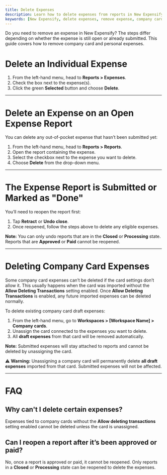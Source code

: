 ```yaml
---
title: Delete Expenses
description: Learn how to delete expenses from reports in New Expensify, including rules for personal and company card expenses.
keywords: [New Expensify, delete expenses, remove expense, company card, undo submit, draft expense, report expense, expense deletion]
---
```


<div id="new-expensify" markdown="1">

Do you need to remove an expense in New Expensify? The steps differ depending on whether the expense is still open or already submitted. This guide covers how to remove company card and personal expenses.

# Delete an Individual Expense

1. From the left-hand menu, head to **Reports > Expenses**.
2. Check the box next to the expense(s).
3. Click the green **Selected** button and choose **Delete**. 

---

# Delete an Expense on an Open Expense Report

You can delete any out-of-pocket expense that hasn’t been submitted yet:

1. From the left-hand menu, head to **Reports > Reports**.
2. Open the report containing the expense.
3. Select the checkbox next to the expense you want to delete.
4. Choose **Delete** from the drop-down menu.

---

# The Expense Report is Submitted or Marked as "Done"

You’ll need to reopen the report first:

1. Tap **Retract** or **Undo close**.
2. Once reopened, follow the steps above to delete any eligible expenses.

**Note:** You can only undo reports that are in the **Closed** or **Processing** state. Reports that are **Approved** or **Paid** cannot be reopened.

---

# Deleting Company Card Expenses

Some company card expenses can’t be deleted if the card settings don’t allow it. This usually happens when the card was imported without the **Allow Deleting Transactions** setting enabled. Once **Allow Deleting Transactions** is enabled, any future imported expenses can be deleted normally.

To delete existing company card draft expenses:
1. From the left-hand menu, go to **Workspaces > [Workspace Name] > Company cards**.
2. Unassign the card connected to the expenses you want to delete.
3. All **draft expenses** from that card will be removed automatically.

**Note:** Submitted expenses will stay attached to reports and cannot be deleted by unassigning the card.

⚠️ **Warning:** Unassigning a company card will permanently delete **all draft expenses** imported from that card. Submitted expenses will not be affected.

---

# FAQ

## Why can't I delete certain expenses?

Expenses tied to company cards without the **Allow deleting transactions** setting enabled cannot be deleted unless the card is unassigned.

## Can I reopen a report after it’s been approved or paid?

No, once a report is approved or paid, it cannot be reopened. Only reports in a **Closed** or **Processing** state can be reopened to delete the expenses.

</div>
